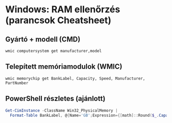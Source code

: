 # Windows: RAM ellenőrzés (parancsok Cheatsheet)

## Gyártó + modell (CMD)
`wmic computersystem get manufacturer,model`

## Telepített memóriamodulok (WMIC)
`wmic memorychip get BankLabel, Capacity, Speed, Manufacturer, PartNumber`

## PowerShell részletes (ajánlott)
```powershell
Get-CimInstance -ClassName Win32_PhysicalMemory |
  Format-Table BankLabel, @{Name='GB';Expression={[math]::Round($_.Capacity/1GB,2)}}, Speed, Manufacturer, PartNumber -AutoSize
